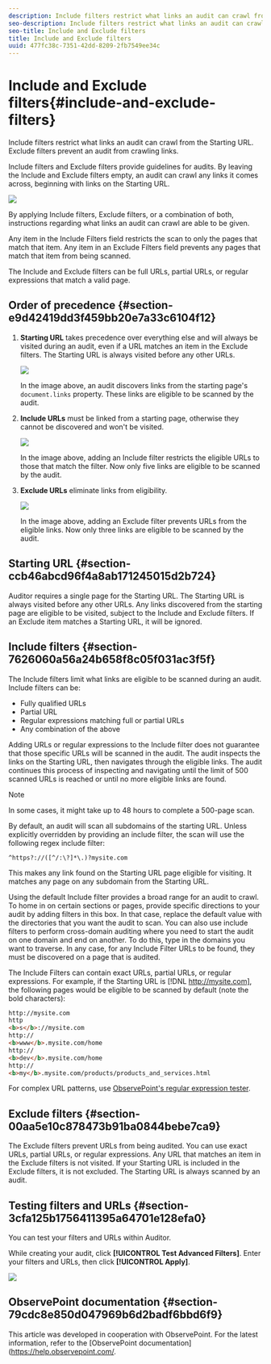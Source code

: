 ```yaml
---
description: Include filters restrict what links an audit can crawl from the Starting URL. Exclude filters prevent an audit from crawling links.
seo-description: Include filters restrict what links an audit can crawl from the Starting URL. Exclude filters prevent an audit from crawling links.
seo-title: Include and Exclude filters
title: Include and Exclude filters
uuid: 477fc38c-7351-42dd-8209-2fb7549ee34c
---
```


# Include and Exclude filters{#include-and-exclude-filters}

Include filters restrict what links an audit can crawl from the Starting URL. Exclude filters prevent an audit from crawling links.

<!--
Content from ObservePoint (https://help.observepoint.com/articles/2872121-include-and-exclude-filters) with their permission. Modified slightly for style and Auditor emphasis.
-->

Include filters and Exclude filters provide guidelines for audits. By leaving the Include and Exclude filters empty, an audit can crawl any links it comes across, beginning with links on the Starting URL.

![](assets/filter.png)

By applying Include filters, Exclude filters, or a combination of both, instructions regarding what links an audit can crawl are able to be given.

Any item in the Include Filters field restricts the scan to only the pages that match that item. Any item in an Exclude Filters field prevents any pages that match that item from being scanned.

The Include and Exclude filters can be full URLs, partial URLs, or regular expressions that match a valid page.

## Order of precedence {#section-e9d42419dd3f459bb20e7a33c6104f12}

1. **Starting URL** takes precedence over everything else and will always be visited during an audit, even if a URL matches an item in the Exclude filters. The Starting URL is always visited before any other URLs.

   ![](assets/startingpage.png)

   In the image above, an audit discovers links from the starting page's `document.links` property. These links are eligible to be scanned by the audit. 

1. **Include URLs** must be linked from a starting page, otherwise they cannot be discovered and won't be visited.

   ![](assets/includefilter.png)

   In the image above, adding an Include filter restricts the eligible URLs to those that match the filter. Now only five links are eligible to be scanned by the audit. 

1. **Exclude URLs** eliminate links from eligibility.

   ![](assets/excludefilter.png)

   In the image above, adding an Exclude filter prevents URLs from the eligible links. Now only three links are eligible to be scanned by the audit.

## Starting URL {#section-ccb46abcd96f4a8ab171245015d2b724}

Auditor requires a single page for the Starting URL. The Starting URL is always visited before any other URLs. Any links discovered from the starting page are eligible to be visited, subject to the Include and Exclude filters. If an Exclude item matches a Starting URL, it will be ignored.

## Include filters {#section-7626060a56a24b658f8c05f031ac3f5f}

The Include filters limit what links are eligible to be scanned during an audit. Include filters can be:

* Fully qualified URLs 
* Partial URL 
* Regular expressions matching full or partial URLs 
* Any combination of the above

Adding URLs or regular expressions to the Include filter does not guarantee that those specific URLs will be scanned in the audit. The audit inspects the links on the Starting URL, then navigates through the eligible links. The audit continues this process of inspecting and navigating until the limit of 500 scanned URLs is reached or until no more eligible links are found.

>[!NOTE]
>
>In some cases, it might take up to 48 hours to complete a 500-page scan.

By default, an audit will scan all subdomains of the starting URL. Unless explicitly overridden by providing an include filter, the scan will use the following regex include filter:

`^https?://([^/:\?]*\.)?mysite.com`

This makes any link found on the Starting URL page eligible for visiting. It matches any page on any subdomain from the Starting URL.

Using the default Include filter provides a broad range for an audit to crawl. To home in on certain sections or pages, provide specific directions to your audit by adding filters in this box. In that case, replace the default value with the directories that you want the audit to scan. You can also use include filters to perform cross-domain auditing where you need to start the audit on one domain and end on another. To do this, type in the domains you want to traverse. In any case, for any Include Filter URLs to be found, they must be discovered on a page that is audited.

The Include Filters can contain exact URLs, partial URLs, or regular expressions. For example, if the Starting URL is [!DNL http://mysite.com], the following pages would be eligible to be scanned by default (note the bold characters):

```html
http://mysite.com
http
<b>s</b>://mysite.com
http://
<b>www</b>.mysite.com/home
http://
<b>dev</b>.mysite.com/home
http://
<b>my</b>.mysite.com/products/products_and_services.html
```

For complex URL patterns, use [ObservePoint's regular expression tester](https://regex.observepoint.com/).

## Exclude filters {#section-00aa5e10c878473b91ba0844bebe7ca9}

The Exclude filters prevent URLs from being audited. You can use exact URLs, partial URLs, or regular expressions. Any URL that matches an item in the Exclude filters is not visited. If your Starting URL is included in the Exclude filters, it is not excluded. The Starting URL is always scanned by an audit.

## Testing filters and URLs {#section-3cfa125b1756411395a64701e128efa0}

You can test your filters and URLs within Auditor.

While creating your audit, click **[!UICONTROL Test Advanced Filters]**. Enter your filters and URLs, then click **[!UICONTROL Apply]**.

![](assets/test-advanced-filters.png)

## ObservePoint documentation {#section-79cdc8e850d047969b6d2badf6bbd6f9}

This article was developed in cooperation with ObservePoint. For the latest information, refer to the [ObservePoint documentation](https://help.observepoint.com/. 
